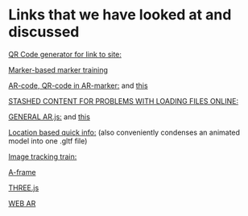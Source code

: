 # Links that we have looked at and discussed

[QR Code generator for link to site:](https://www.qrcode-monkey.com/)

[Marker-based marker training](https://ar-js-org.github.io/AR.js/three.js/examples/marker-training/examples/generator.html)

[AR-code, QR-code in AR-marker:](https://jeromeetienne.github.io/AR.js/three.js/examples/arcode.html) and [this](https://ar-code.com/)

[STASHED CONTENT FOR PROBLEMS WITH LOADING FILES ONLINE:](https://raw.githack.com/)

[GENERAL AR.js:](https://github.com/AR-js-org/AR.js) and [this](https://ar-js-org.github.io/AR.js-Docs/)

[Location based quick info:](https://ar-js-org.github.io/studio/pages/location/index.html) (also conveniently condenses an animated model into one .gltf file)

[Image tracking train:](https://carnaux.github.io/NFT-Marker-Creator/#/)

[A-frame](https://github.com/immersive-web/webxr-ar-module)

[THREE.js](https://threejs.org/)

[WEB AR](https://github.com/aframevr/aframe)
